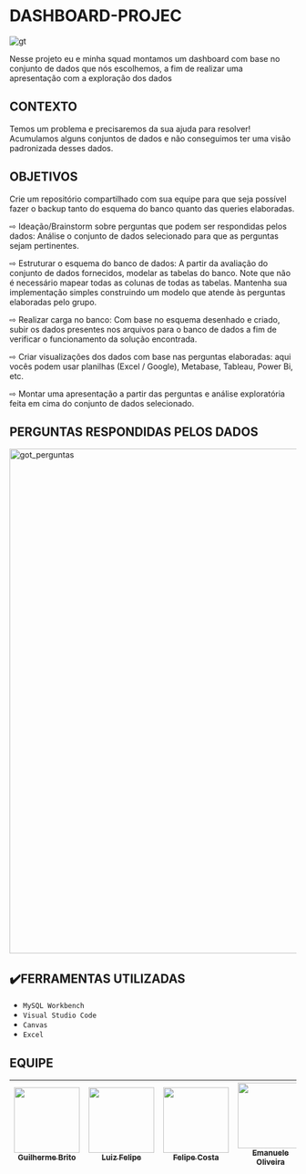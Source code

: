 # DASHBOARD-PROJEC
![gt](https://user-images.githubusercontent.com/112408111/214611279-11d45bf1-8b12-4502-bbb2-4e22d6fd2461.png)

Nesse projeto eu e minha squad montamos
um dashboard com base no conjunto de dados
que nós escolhemos, a fim de realizar uma
apresentação com a exploração dos dados

## CONTEXTO
Temos um problema e precisaremos da sua ajuda para resolver!
Acumulamos alguns conjuntos de dados e não conseguimos ter
uma visão padronizada desses dados.

## OBJETIVOS
Crie um repositório compartilhado com sua equipe
para que seja possível fazer o backup tanto do
esquema do banco quanto das queries elaboradas.

⇨ Ideação/Brainstorm sobre perguntas que
podem ser respondidas pelos dados: Análise
o conjunto de dados selecionado para que as
perguntas sejam pertinentes.

⇨ Estruturar o esquema do banco de dados: A
partir da avaliação do conjunto de dados
fornecidos, modelar as tabelas do banco. Note que
não é necessário mapear todas as colunas de todas
as tabelas. Mantenha sua implementação simples
construindo um modelo que atende às perguntas
elaboradas pelo grupo.

⇨ Realizar carga no banco: Com base no
esquema desenhado e criado, subir os dados
presentes nos arquivos para o banco de dados a fim
de verificar o funcionamento da solução
encontrada.

⇨ Criar visualizações dos dados com base nas
perguntas elaboradas: aqui vocês podem usar
planilhas (Excel / Google), Metabase, Tableau,
Power Bi, etc.

⇨ Montar uma apresentação a partir das perguntas e
análise exploratória feita em cima do conjunto de
dados selecionado.

## PERGUNTAS RESPONDIDAS PELOS DADOS

<img width="886" alt="got_perguntas" src="https://user-images.githubusercontent.com/112408111/214691880-73d241c4-5f17-4f8e-9a43-39147496337c.png">

## ✔️FERRAMENTAS UTILIZADAS

- ``MySQL Workbench``
- ``Visual Studio Code``
- ``Canvas``
- ``Excel``

## EQUIPE

| [<img src="https://avatars.githubusercontent.com/u/113526718?v=4" width=115><br><sub>Guilherme Brito</sub>](https://github.com/GuilhermeBrito89) |  [<img src="https://avatars.githubusercontent.com/u/112408111?v=4" width=115><br><sub>Luiz Felipe</sub>](https://github.com/LuizMatt97) |  [<img src="https://avatars.githubusercontent.com/u/112822398?v=4" width=115><br><sub>Felipe Costa</sub>](https://github.com/CrvgFelipe) | [<img src="https://avatars.githubusercontent.com/u/112409835?v=4" width=115><br><sub>Emanuele Oliveira</sub>](https://github.com/ogolipe) | [<img src="https://avatars.githubusercontent.com/u/113260575?v=4" width=115><br><sub>Lucas Salustriano</sub>](https://github.com/lcsalustriano)
| :---: | :---: | :---: | :---: | :---: |
